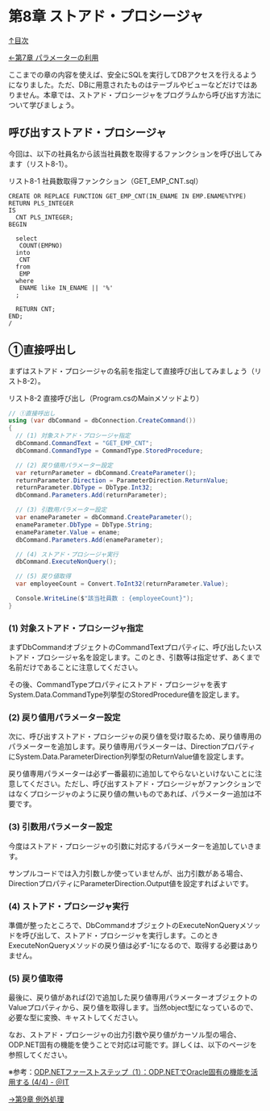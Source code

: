 第8章 ストアド・プロシージャ
=====

[↑目次](..\README.md "目次")

[←第7章 パラメーターの利用](07-use-parameter.md)

ここまでの章の内容を使えば、安全にSQLを実行してDBアクセスを行えるようになりました。ただ、DBに用意されたものはテーブルやビューなどだけではありません。本章では、ストアド・プロシージャをプログラムから呼び出す方法について学びましょう。

## 呼び出すストアド・プロシージャ

今回は、以下の社員名から該当社員数を取得するファンクションを呼び出してみます（リスト8-1）。

リスト8-1 社員数取得ファンクション（GET_EMP_CNT.sql）

```
CREATE OR REPLACE FUNCTION GET_EMP_CNT(IN_ENAME IN EMP.ENAME%TYPE)
RETURN PLS_INTEGER
IS
  CNT PLS_INTEGER;
BEGIN

  select
   COUNT(EMPNO)
  into
   CNT
  from
   EMP
  where
   ENAME like IN_ENAME || '%'
  ;

  RETURN CNT;
END;
/
```

## ①直接呼出し

まずはストアド・プロシージャの名前を指定して直接呼び出してみましょう（リスト8-2）。

リスト8-2 直接呼び出し（Program.csのMainメソッドより）

```csharp
// ①直接呼出し
using (var dbCommand = dbConnection.CreateCommand())
{
  // (1) 対象ストアド・プロシージャ指定
  dbCommand.CommandText = "GET_EMP_CNT";
  dbCommand.CommandType = CommandType.StoredProcedure;

  // (2) 戻り値用パラメーター設定
  var returnParameter = dbCommand.CreateParameter();
  returnParameter.Direction = ParameterDirection.ReturnValue;
  returnParameter.DbType = DbType.Int32;
  dbCommand.Parameters.Add(returnParameter);

  // (3) 引数用パラメーター設定
  var enameParameter = dbCommand.CreateParameter();
  enameParameter.DbType = DbType.String;
  enameParameter.Value = ename;
  dbCommand.Parameters.Add(enameParameter);

  // (4) ストアド・プロシージャ実行
  dbCommand.ExecuteNonQuery();

  // (5) 戻り値取得
  var employeeCount = Convert.ToInt32(returnParameter.Value);

  Console.WriteLine($"該当社員数 : {employeeCount}");
}
```

### (1) 対象ストアド・プロシージャ指定

まずDbCommandオブジェクトのCommandTextプロパティに、呼び出したいストアド・プロシージャ名を設定します。このとき、引数等は指定せず、あくまで名前だけであることに注意してください。

その後、CommandTypeプロパティにストアド・プロシージャを表すSystem.Data.CommandType列挙型のStoredProcedure値を設定します。

### (2) 戻り値用パラメーター設定

次に、呼び出すストアド・プロシージャの戻り値を受け取るため、戻り値専用のパラメーターを追加します。戻り値専用パラメーターは、DirectionプロパティにSystem.Data.ParameterDirection列挙型のReturnValue値を設定します。

戻り値専用パラメーターは必ず一番最初に追加してやらないといけないことに注意してください。ただし、呼び出すストアド・プロシージャがファンクションではなくプロシージャのように戻り値の無いものであれば、パラメーター追加は不要です。

### (3) 引数用パラメーター設定

今度はストアド・プロシージャの引数に対応するパラメーターを追加していきます。

サンプルコードでは入力引数しか使っていませんが、出力引数がある場合、DirectionプロパティにParameterDirection.Output値を設定すればよいです。

### (4) ストアド・プロシージャ実行

準備が整ったところで、DbCommandオブジェクトのExecuteNonQueryメソッドを呼び出して、ストアド・プロシージャを実行します。このときExecuteNonQueryメソッドの戻り値は必ず-1になるので、取得する必要はありません。

### (5) 戻り値取得

最後に、戻り値があれば(2)で追加した戻り値専用パラメーターオブジェクトのValueプロパティから、戻り値を取得します。当然object型になっているので、必要な型に変換、キャストしてください。

なお、ストアド・プロシージャの出力引数や戻り値がカーソル型の場合、ODP.NET固有の機能を使うことで対応は可能です。詳しくは、以下のページを参照してください。

※参考：[ODP.NETファーストステップ（1）：ODP.NETでOracle固有の機能を活用する (4/4) - ＠IT](http://www.atmarkit.co.jp/ait/articles/0411/27/news013_4.html)


[→第9章 例外処理](09-handle-exception.md)

